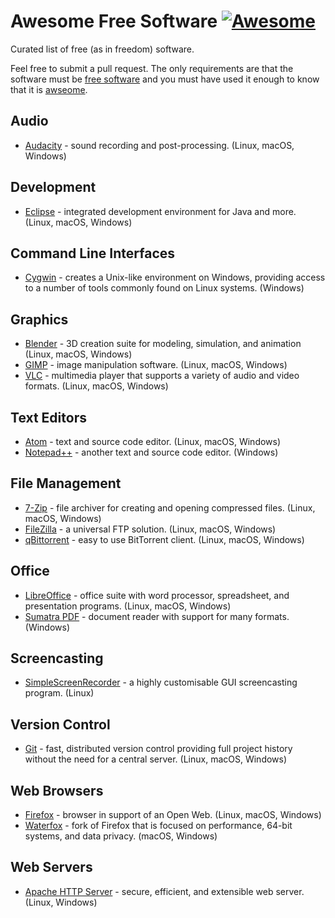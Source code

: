 # Awesome Free Software [![Awesome](https://cdn.rawgit.com/sindresorhus/awesome/d7305f38d29fed78fa85652e3a63e154dd8e8829/media/badge.svg)](https://github.com/sindresorhus/awesome)
Curated list of free (as in freedom) software.

Feel free to submit a pull request. The only requirements are that the software must be [free software](https://www.gnu.org/philosophy/free-sw.html) and you must have used it enough to know that it is [awseome](https://github.com/sindresorhus/awesome/blob/master/awesome.md).

## Audio
  - [Audacity](http://www.audacityteam.org/) - sound recording and post-processing. (Linux, macOS, Windows)

## Development
  - [Eclipse](https://www.eclipse.org/) - integrated development environment for Java and more. (Linux, macOS, Windows)

## Command Line Interfaces
  - [Cygwin](http://cygwin.com/) - creates a Unix-like environment on Windows, providing access to a number of tools commonly found on Linux systems. (Windows)

## Graphics
  - [Blender](https://www.blender.org/) - 3D creation suite for modeling, simulation, and animation (Linux, macOS, Windows)
  - [GIMP](http://www.gimp.org/) - image manipulation software. (Linux, macOS, Windows)
  - [VLC](http://www.videolan.org/vlc/) - multimedia player that supports a variety of audio and video formats. (Linux, macOS, Windows)

## Text Editors
 - [Atom](https://atom.io/) - text and source code editor. (Linux, macOS, Windows)
 - [Notepad++](https://notepad-plus-plus.org/) - another text and source code editor. (Windows)

## File Management
  - [7-Zip](http://7-zip.org/) - file archiver for creating and opening compressed files. (Linux, macOS, Windows)
  - [FileZilla](https://filezilla-project.org/) - a universal FTP solution. (Linux, macOS, Windows)
  - [qBittorrent](http://qbittorrent.org/) - easy to use BitTorrent client. (Linux, macOS, Windows)

## Office
  - [LibreOffice](https://www.libreoffice.org/) - office suite with word processor, spreadsheet, and presentation programs. (Linux, macOS, Windows)
  - [Sumatra PDF](http://sumatrapdfreader.org/free-pdf-reader.html) - document reader with support for many formats. (Windows)

## Screencasting
  - [SimpleScreenRecorder](http://www.maartenbaert.be/simplescreenrecorder/) - a highly customisable GUI screencasting program. (Linux)

## Version Control
  - [Git](https://git-scm.com/) - fast, distributed version control providing full project history without the need for a central server. (Linux, macOS, Windows)

## Web Browsers
  - [Firefox](https://mozilla.org/firefox) - browser in support of an Open Web. (Linux, macOS, Windows)
  - [Waterfox](https://www.waterfoxproject.org/) - fork of Firefox that is focused on performance, 64-bit systems, and data privacy. (macOS, Windows)

## Web Servers
  - [Apache HTTP Server](https://httpd.apache.org/) - secure, efficient, and extensible web server. (Linux, Windows)
